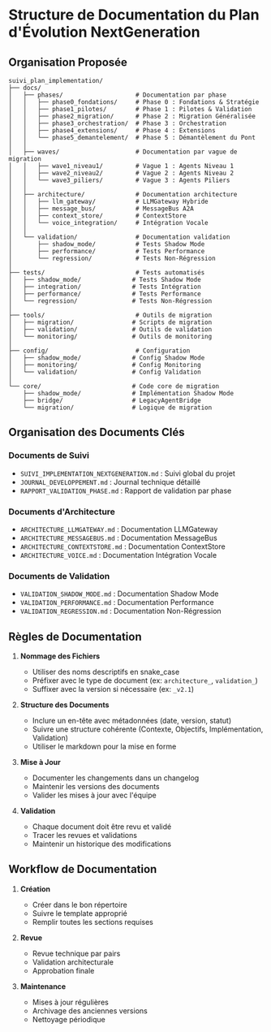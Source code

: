 # Structure de Documentation du Plan d'Évolution NextGeneration

## Organisation Proposée

```
suivi_plan_implementation/
├── docs/
│   ├── phases/                    # Documentation par phase
│   │   ├── phase0_fondations/     # Phase 0 : Fondations & Stratégie
│   │   ├── phase1_pilotes/        # Phase 1 : Pilotes & Validation
│   │   ├── phase2_migration/      # Phase 2 : Migration Généralisée
│   │   ├── phase3_orchestration/  # Phase 3 : Orchestration
│   │   ├── phase4_extensions/     # Phase 4 : Extensions
│   │   └── phase5_demantelement/  # Phase 5 : Démantèlement du Pont
│   │
│   ├── waves/                     # Documentation par vague de migration
│   │   ├── wave1_niveau1/         # Vague 1 : Agents Niveau 1
│   │   ├── wave2_niveau2/         # Vague 2 : Agents Niveau 2
│   │   └── wave3_piliers/         # Vague 3 : Agents Piliers
│   │
│   ├── architecture/              # Documentation architecture
│   │   ├── llm_gateway/           # LLMGateway Hybride
│   │   ├── message_bus/           # MessageBus A2A
│   │   ├── context_store/         # ContextStore
│   │   └── voice_integration/     # Intégration Vocale
│   │
│   └── validation/                # Documentation validation
│       ├── shadow_mode/           # Tests Shadow Mode
│       ├── performance/           # Tests Performance
│       └── regression/            # Tests Non-Régression
│
├── tests/                         # Tests automatisés
│   ├── shadow_mode/              # Tests Shadow Mode
│   ├── integration/              # Tests Intégration
│   ├── performance/              # Tests Performance
│   └── regression/               # Tests Non-Régression
│
├── tools/                         # Outils de migration
│   ├── migration/                # Scripts de migration
│   ├── validation/               # Outils de validation
│   └── monitoring/               # Outils de monitoring
│
├── config/                        # Configuration
│   ├── shadow_mode/              # Config Shadow Mode
│   ├── monitoring/               # Config Monitoring
│   └── validation/               # Config Validation
│
└── core/                         # Code core de migration
    ├── shadow_mode/              # Implémentation Shadow Mode
    ├── bridge/                   # LegacyAgentBridge
    └── migration/                # Logique de migration
```

## Organisation des Documents Clés

### Documents de Suivi
- `SUIVI_IMPLEMENTATION_NEXTGENERATION.md` : Suivi global du projet
- `JOURNAL_DEVELOPPEMENT.md` : Journal technique détaillé
- `RAPPORT_VALIDATION_PHASE.md` : Rapport de validation par phase

### Documents d'Architecture
- `ARCHITECTURE_LLMGATEWAY.md` : Documentation LLMGateway
- `ARCHITECTURE_MESSAGEBUS.md` : Documentation MessageBus
- `ARCHITECTURE_CONTEXTSTORE.md` : Documentation ContextStore
- `ARCHITECTURE_VOICE.md` : Documentation Intégration Vocale

### Documents de Validation
- `VALIDATION_SHADOW_MODE.md` : Documentation Shadow Mode
- `VALIDATION_PERFORMANCE.md` : Documentation Performance
- `VALIDATION_REGRESSION.md` : Documentation Non-Régression

## Règles de Documentation

1. **Nommage des Fichiers**
   - Utiliser des noms descriptifs en snake_case
   - Préfixer avec le type de document (ex: `architecture_`, `validation_`)
   - Suffixer avec la version si nécessaire (ex: `_v2.1`)

2. **Structure des Documents**
   - Inclure un en-tête avec métadonnées (date, version, statut)
   - Suivre une structure cohérente (Contexte, Objectifs, Implémentation, Validation)
   - Utiliser le markdown pour la mise en forme

3. **Mise à Jour**
   - Documenter les changements dans un changelog
   - Maintenir les versions des documents
   - Valider les mises à jour avec l'équipe

4. **Validation**
   - Chaque document doit être revu et validé
   - Tracer les revues et validations
   - Maintenir un historique des modifications

## Workflow de Documentation

1. **Création**
   - Créer dans le bon répertoire
   - Suivre le template approprié
   - Remplir toutes les sections requises

2. **Revue**
   - Revue technique par pairs
   - Validation architecturale
   - Approbation finale

3. **Maintenance**
   - Mises à jour régulières
   - Archivage des anciennes versions
   - Nettoyage périodique 
